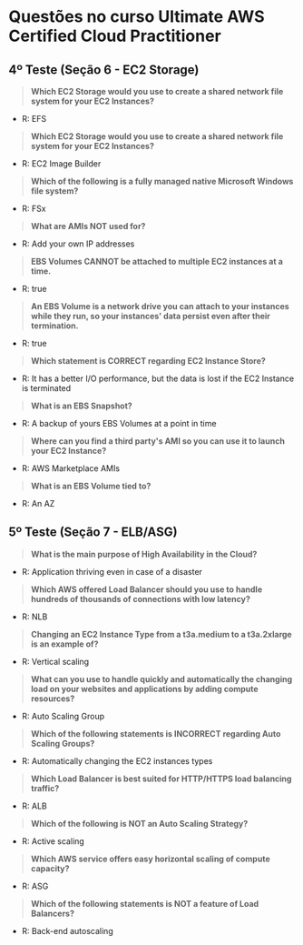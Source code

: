 # Questões no curso Ultimate AWS Certified Cloud Practitioner

## 4º Teste (Seção 6 - EC2 Storage)

> **Which EC2 Storage would you use to create a shared network file system for your EC2 Instances?**
- R: EFS

> **Which EC2 Storage would you use to create a shared network file system for your EC2 Instances?**
- R: EC2 Image Builder

> **Which of the following is a fully managed native Microsoft Windows file system?**
- R: FSx

> **What are AMIs NOT used for?**
- R: Add your own IP addresses

> **EBS Volumes CANNOT be attached to multiple EC2 instances at a time.**
- R: true

> **An EBS Volume is a network drive you can attach to your instances while they run, so your instances' data persist even after their termination.**
- R: true

> **Which statement is CORRECT regarding EC2 Instance Store?**
- R: It has a better I/O performance, but the data is lost if the EC2 Instance is terminated

> **What is an EBS Snapshot?**
- R: A backup of yours EBS Volumes at a point in time

> **Where can you find a third party's AMI so you can use it to launch your EC2 Instance?**
- R: AWS Marketplace AMIs

> **What is an EBS Volume tied to?**
- R: An AZ

## 5º Teste (Seção 7 - ELB/ASG)

> **What is the main purpose of High Availability in the Cloud?**
- R: Application thriving even in case of a disaster

> **Which AWS offered Load Balancer should you use to handle hundreds of thousands of connections with low latency?**
- R: NLB

> **Changing an EC2 Instance Type from a t3a.medium to a t3a.2xlarge is an example of?**
- R: Vertical scaling

> **What can you use to handle quickly and automatically the changing load on your websites and applications by adding compute resources?**
- R: Auto Scaling Group

> **Which of the following statements is INCORRECT regarding Auto Scaling Groups?**
- R: Automatically changing the EC2 instances types

> **Which Load Balancer is best suited for HTTP/HTTPS load balancing traffic?**
- R: ALB

> **Which of the following is NOT an Auto Scaling Strategy?**
- R: Active scaling

> **Which AWS service offers easy horizontal scaling of compute capacity?**
- R: ASG

> **Which of the following statements is NOT a feature of Load Balancers?**
- R: Back-end autoscaling